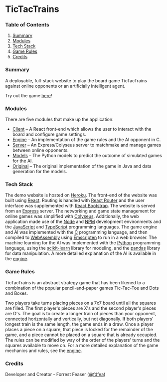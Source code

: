 # **TicTacTrains**

### **Table of Contents**
1. [Summary](#summary)
2. [Modules](#modules)
3. [Tech Stack](#tech-stack)
4. [Game Rules](#game-rules)
5. [Credits](#credits)

### **Summary**

A deployable, full-stack website to play the board game TicTacTrains against online opponents or an artificially intelligent agent. 

Try out the game [here](https://tictactrains.herokuapp.com/)!

### **Modules**

There are five modules that make up the application:  

* [Client](client/) – A React front-end which allows the user to interact with the board and configure game settings. 
* [Engine](engine/) – An implementation of the game rules and the AI opponent in C. 
* [Server](server/) – An Express/Colyseus server to matchmake and manage games between online opponents. 
* [Models](models/) – The Python models to predict the outcome of simulated games for the AI. 
* [Original](original/) – The original implementation of the game in Java and data generation for the models. 

### **Tech Stack**

The demo website is hosted on [Heroku](https://www.heroku.com/). The front-end of the website was built using [React](https://reactjs.org/). Routing is handled with [React Router](https://reactrouter.com/) and the user interface was supplemented with [React Bootstrap](https://react-bootstrap.github.io/). The website is served from an [Express](https://expressjs.com/) server. The networking and game state management for online games was simplified with [Colyseus](https://colyseus.io/). Additionally, the web application made use of the [Node](https://nodejs.org/en/) and [NPM](https://www.npmjs.com/) development environments and the [JavaScript](https://www.javascript.com/) and [TypeScript](https://www.typescriptlang.org/) programming languages. The game engine and AI was implemented with the [C](https://www.gnu.org/software/gnu-c-manual/) programming language, and then compiled to [WebAssembly](https://webassembly.org/) using [Emscripten](https://emscripten.org/) to run in a web browser. The machine learning for the AI was implemented with the [Python](https://www.python.org/) programming language, using the [scikit-learn](https://scikit-learn.org/stable/) library for modeling, and the [pandas](https://pandas.pydata.org/) library for data manipulation. A more detailed explanation of the AI is available in the [engine](engine/README.md). 


### **Game Rules**

TicTacTrains is an abstract strategy game that has been likened to a combination of the popular pencil-and-paper games Tic-Tac-Toe and Dots and Boxes. 

Two players take turns placing pieces on a 7x7 board until all the squares are filled. The first player's pieces are X's and the second player's pieces are O's. The goal is to create a longer train of pieces than your opponent, connected horizontally and vertically, but not diagonally. If both players' longest train is the same length, the game ends in a draw. Once a player places a piece on a square, that piece is locked for the remainder of the game, and a piece cannot be placed on a square that is already occupied. The rules can be modified by way of the order of the players' turns and the squares available to move on. For a more detailed explanation of the game mechanics and rules, see the [engine](engine/README.md). 

### **Credits**

Developer and Creator - Forrest Feaser ([@fdfea](https://github.com/fdfea))
